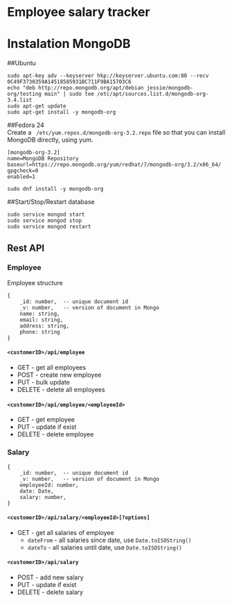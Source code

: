 # Employee salary tracker

# Instalation MongoDB
##Ubuntu

    sudo apt-key adv --keyserver hkp://keyserver.ubuntu.com:80 --recv 0C49F3730359A14518585931BC711F9BA15703C6
    echo "deb http://repo.mongodb.org/apt/debian jessie/mongodb-org/testing main" | sudo tee /etc/apt/sources.list.d/mongodb-org-3.4.list
    sudo apt-get update
    sudo apt-get install -y mongodb-org
    
##Fedora 24<br>
Create a ` /etc/yum.repos.d/mongodb-org-3.2.repo` file so that you can install MongoDB directly, using yum.

    
    [mongodb-org-3.2]
    name=MongoDB Repository
    baseurl=https://repo.mongodb.org/yum/redhat/7/mongodb-org/3.2/x86_64/
    gpgcheck=0
    enabled=1
    
    sudo dnf install -y mongodb-org
    

##Start/Stop/Restart database

    sudo service mongod start
    sudo service mongod stop
    sudo service mongod restart



## Rest API

### Employee

Employee structure

    {
        _id: number,  -- unique document id
        _v: number,   -- version of document in Mongo
        name: string,
        email: string,
        address: string,
        phone: string
    }

#### `<customerID>/api/employee`
- GET  - get all employees
- POST  - create new employee
- PUT  - bulk update
- DELETE  - delete all employees    

#### `<customerID>/api/employee/<employeeId>`
- GET  - get employee
- PUT  - update if exist
- DELETE  - delete employee
    
    
    
    
### Salary

    {
        _id: number,  -- unique document id
        _v: number,   -- version of document in Mongo
        employeeId: number,
        date: Date,
        salary: number,
    }
    
#### `<customerID>/api/salary/<employeeId>[?options]`
- GET  - get all salaries of employee
    - `dateFrom` - all salaries since date, use `Date.toISOString()`
    - `dateTo` - all salaries until date, use `Date.toISOString()`
    
#### `<customerID>/api/salary`
- POST  - add new salary
- PUT  - update if exist
- DELETE  - delete salary